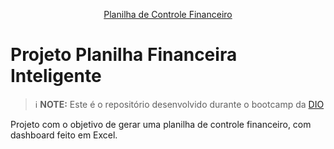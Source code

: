 <p align="center">
<a href="Planilha_Fiore.xlsx">
    Planilha de Controle Financeiro
</a>
</p>


# Projeto Planilha Financeira Inteligente


 > ℹ️ **NOTE:** Este é o repositório desenvolvido durante o bootcamp da [DIO](https://dio.me)

Projeto com o objetivo de gerar uma planilha de controle financeiro, com dashboard feito em Excel.

